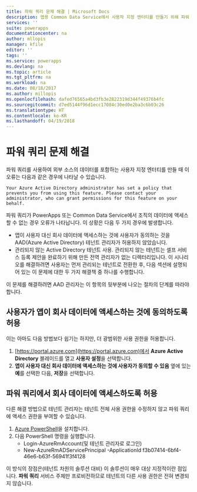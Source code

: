 ```yaml
---
title: 파워 쿼리 문제 해결 | Microsoft Docs
description: 앱용 Common Data Service에서 사용자 지정 엔터티를 만들기 위해 파워 쿼리 사용과 관련된 문제 해결
services: ''
suite: powerapps
documentationcenter: na
author: mllopis
manager: kfile
editor: ''
tags: ''
ms.service: powerapps
ms.devlang: na
ms.topic: article
ms.tgt_pltfrm: na
ms.workload: na
ms.date: 08/18/2017
ms.author: millopis
ms.openlocfilehash: dafed76565a4bd3fb3e2822319d344f49376b4fc
ms.sourcegitcommit: d7ed5144f96d1ecc17084c30ed0e2ba3c6b03c26
ms.translationtype: HT
ms.contentlocale: ko-KR
ms.lasthandoff: 04/19/2018
---
```

# <a name="troubleshooting-power-query"></a>파워 쿼리 문제 해결
파워 쿼리를 사용하여 외부 소스의 데이터를 포함하는 사용자 지정 엔터티를 만들 때 이 오류는 다음과 같은 경우에 나타날 수 있습니다.

`Your Azure Active Directory administrator has set a policy that prevents you from using this feature. Please contact your administrator, who can grant permissions for this feature on your behalf.`

파워 쿼리가 PowerApps 또는 Common Data Service에서 조직의 데이터에 액세스할 수 없는 경우 오류가 나타납니다. 이 상황은 다음 두 가지 경우에 발생합니다.

* 앱이 사용자 대신 회사 데이터에 액세스하는 것에 사용자가 동의하는 것을 AAD(Azure Active Directory) 테넌트 관리자가 허용하지 않았습니다.
* 관리되지 않는 Active Directory 테넌트 사용. 관리되지 않는 테넌트는 셀프 서비스 등록 제안을 완료하기 위해 만든 전역 관리자가 없는 디렉터리입니다. 이 시나리오를 해결하려면 사용자는 먼저 관리되는 테넌트로 전환한 후, 다음 섹션에 설명되어 있는 이 문제에 대한 두 가지 해결책 중 하나를 수행합니다.

이 문제를 해결하려면 AAD 관리자는 이 항목의 뒷부분에 나오는 절차의 단계를 따라야 합니다.

## <a name="allow-users-to-consent-to-apps-that-access-company-data"></a>사용자가 앱이 회사 데이터에 액세스하는 것에 동의하도록 허용
이는 아마도 다음 방법보다 쉽기는 하지만, 더 광범위한 사용 권한을 허용합니다.

1. [https://portal.azure.com](https://portal.azure.com)에서 **Azure Active Directory** 블레이드를 열고 **사용자 설정**을 선택합니다.
1. **앱이 사용자 대신 회사 데이터에 액세스하는 것에 사용자가 동의할 수 있음** 옆에 있는 **예**를 선택한 다음, **저장**을 선택합니다.

## <a name="allow-power-query-to-access-company-data"></a>파워 쿼리에서 회사 데이터에 액세스하도록 허용
다른 해결 방법으로 테넌트 관리자는 테넌트 전체 사용 권한을 수정하지 않고 파워 쿼리에 액세스 권한을 부여할 수 있습니다.

1. [Azure PowerShell](https://docs.microsoft.com/powershell/azure/install-azurerm-ps)을 설치합니다.
2. 다음 PowerShell 명령을 실행합니다.
   * Login-AzureRmAccount(및 테넌트 관리자로 로그인)
   * New-AzureRmADServicePrincipal -ApplicationId f3b07414-6bf4-46e6-b63f-56941f3f4128

이 방식의 장점은(테넌트 차원의 솔루션 대비) 이 솔루션이 매우 대상 지정적이란 점입니다. **파워 쿼리** 서비스 주체만 프로비전하므로 테넌트의 다른 사용 권한은 전혀 변경되지 않습니다.

